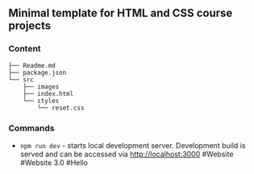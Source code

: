 ## Minimal template for HTML and CSS course projects

### Content

```
├── Readme.md
├── package.json
└── src
    ├── images
    ├── index.html
    └── styles
        └── reset.css
```

### Commands

- `npm run dev` - starts local development server. Development build is served and can be accessed via [http://localhost:3000](http://localhost:3000)
#Website
#Website 3.0
#Hello 
